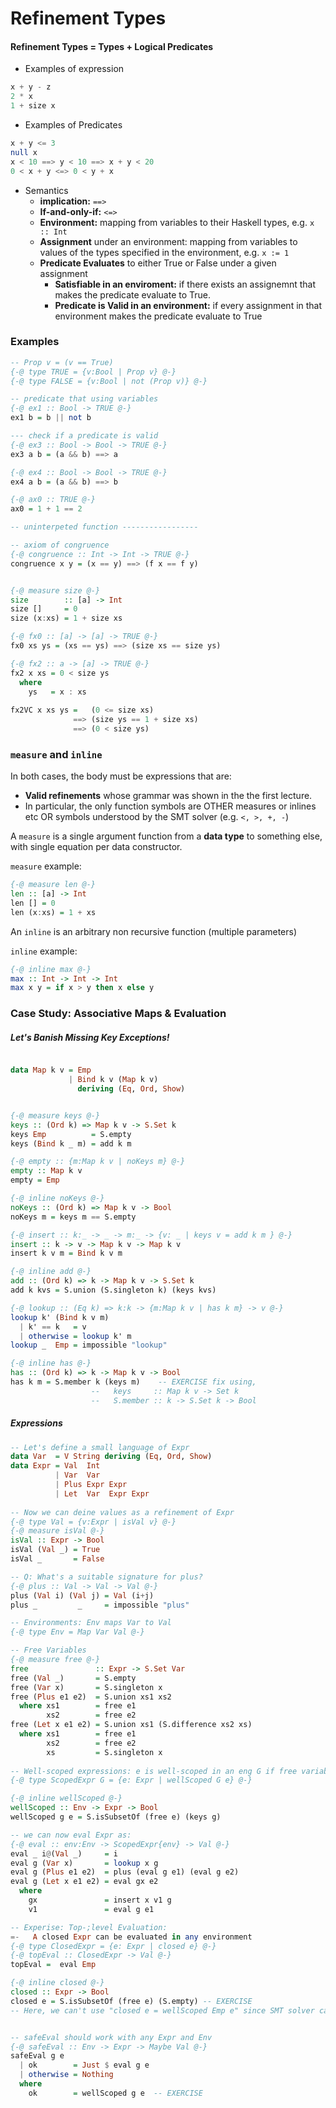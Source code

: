 # Refinement Types

#### Refinement Types = Types + Logical Predicates

* Examples of expression
```Haskell
x + y - z
2 * x
1 + size x
```

* Examples of Predicates
```Haskell
x + y <= 3
null x
x < 10 ==> y < 10 ==> x + y < 20
0 < x + y <=> 0 < y + x
```

* Semantics
  * **implication:** `==>`
  * **If-and-only-if:** `<=>`
  * **Environment:** mapping from variables to their Haskell types, e.g. `x :: Int`
  * **Assignment** under an environment: mapping from variables to values of the types specified in the environment, e.g. `x := 1`
  * **Predicate Evaluates** to either True or False under a given assignment
    * **Satisfiable in an enviroment:** if there exists an assignemnt that makes the predicate evaluate to True.
    * **Predicate is Valid in an environment:** if every assignment in that environment makes the predicate evaluate to True

### Examples

```Haskell
-- Prop v = (v == True)
{-@ type TRUE = {v:Bool | Prop v} @-}
{-@ type FALSE = {v:Bool | not (Prop v)} @-}

-- predicate that using variables
{-@ ex1 :: Bool -> TRUE @-}
ex1 b = b || not b

--- check if a predicate is valid
{-@ ex3 :: Bool -> Bool -> TRUE @-}
ex3 a b = (a && b) ==> a

{-@ ex4 :: Bool -> Bool -> TRUE @-}
ex4 a b = (a && b) ==> b

{-@ ax0 :: TRUE @-}
ax0 = 1 + 1 == 2

-- uninterpeted function -----------------

-- axiom of congruence
{-@ congruence :: Int -> Int -> TRUE @-}
congruence x y = (x == y) ==> (f x == f y)


{-@ measure size @-}
size        :: [a] -> Int
size []     = 0
size (x:xs) = 1 + size xs

{-@ fx0 :: [a] -> [a] -> TRUE @-}
fx0 xs ys = (xs == ys) ==> (size xs == size ys)

{-@ fx2 :: a -> [a] -> TRUE @-}
fx2 x xs = 0 < size ys
  where
    ys   = x : xs
    
fx2VC x xs ys =   (0 <= size xs)
              ==> (size ys == 1 + size xs)
              ==> (0 < size ys)
```

### `measure` and `inline`

In both cases, the body must be expressions that are:
* **Valid refinements** whose grammar was shown in the the first lecture.
* In particular, the only function symbols are OTHER measures or inlines etc OR symbols understood by the SMT solver (e.g. `<, >, +, -`)

A `measure` is a single argument function from a **data type** to something else, with single equation per data constructor.

`measure` example:
```Haskell
{-@ measure len @-}
len :: [a] -> Int
len [] = 0
len (x:xs) = 1 + xs
```

An `inline` is an arbitrary non recursive function (multiple parameters)

`inline` example:
```Haskell
{-@ inline max @-}
max :: Int -> Int -> Int
max x y = if x > y then x else y
```


### Case Study: Associative Maps & Evaluation

##### Let's Banish Missing Key Exceptions!

```Haskell

data Map k v = Emp
             | Bind k v (Map k v)
               deriving (Eq, Ord, Show)


{-@ measure keys @-}
keys :: (Ord k) => Map k v -> S.Set k
keys Emp          = S.empty
keys (Bind k _ m) = add k m

{-@ empty :: {m:Map k v | noKeys m} @-}
empty :: Map k v
empty = Emp

{-@ inline noKeys @-}
noKeys :: (Ord k) => Map k v -> Bool
noKeys m = keys m == S.empty

{-@ insert :: k:_ -> _ -> m:_ -> {v: _ | keys v = add k m } @-}
insert :: k -> v -> Map k v -> Map k v
insert k v m = Bind k v m

{-@ inline add @-}
add :: (Ord k) => k -> Map k v -> S.Set k
add k kvs = S.union (S.singleton k) (keys kvs)

{-@ lookup :: (Eq k) => k:k -> {m:Map k v | has k m} -> v @-}
lookup k' (Bind k v m)
  | k' == k   = v
  | otherwise = lookup k' m
lookup _  Emp = impossible "lookup"

{-@ inline has @-}
has :: (Ord k) => k -> Map k v -> Bool
has k m = S.member k (keys m)    -- EXERCISE fix using,
                  --   keys     :: Map k v -> Set k
                  --   S.member :: k -> S.Set k -> Bool
```

##### Expressions

```Haskell
-- Let's define a small language of Expr
data Var  = V String deriving (Eq, Ord, Show)
data Expr = Val  Int
          | Var  Var
          | Plus Expr Expr
          | Let  Var  Expr Expr
          
-- Now we can deine values as a refinement of Expr
{-@ type Val = {v:Expr | isVal v} @-}
{-@ measure isVal @-}
isVal :: Expr -> Bool
isVal (Val _) = True
isVal _       = False

-- Q: What's a suitable signature for plus?
{-@ plus :: Val -> Val -> Val @-}
plus (Val i) (Val j) = Val (i+j)
plus _         _     = impossible "plus"

-- Environments: Env maps Var to Val
{-@ type Env = Map Var Val @-}

-- Free Variables
{-@ measure free @-}
free               :: Expr -> S.Set Var
free (Val _)       = S.empty
free (Var x)       = S.singleton x
free (Plus e1 e2)  = S.union xs1 xs2
  where xs1        = free e1
        xs2        = free e2
free (Let x e1 e2) = S.union xs1 (S.difference xs2 xs)
  where xs1        = free e1
        xs2        = free e2
        xs         = S.singleton x
        
-- Well-scoped expressions: e is well-scoped in an eng G if free variables of e are defined in G
{-@ type ScopedExpr G = {e: Expr | wellScoped G e} @-}

{-@ inline wellScoped @-}
wellScoped :: Env -> Expr -> Bool
wellScoped g e = S.isSubsetOf (free e) (keys g)

-- we can now eval Expr as:
{-@ eval :: env:Env -> ScopedExpr{env} -> Val @-}
eval _ i@(Val _)     = i
eval g (Var x)       = lookup x g
eval g (Plus e1 e2)  = plus (eval g e1) (eval g e2)
eval g (Let x e1 e2) = eval gx e2
  where
    gx               = insert x v1 g
    v1               = eval g e1

-- Experise: Top-;level Evaluation:
=-   A closed Expr can be evaluated in any environment
{-@ type ClosedExpr = {e: Expr | closed e} @-}
{-@ topEval :: ClosedExpr -> Val @-}
topEval =  eval Emp

{-@ inline closed @-}
closed :: Expr -> Bool
closed e = S.isSubsetOf (free e) (S.empty) -- EXERCISE
-- Here, we can't use "closed e = wellScoped Emp e" since SMT solver cannot recognize wellScoped


-- safeEval should work with any Expr and Env
{-@ safeEval :: Env -> Expr -> Maybe Val @-}
safeEval g e
  | ok        = Just $ eval g e
  | otherwise = Nothing
  where
    ok        = wellScoped g e  -- EXERCISE
```
















